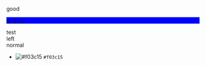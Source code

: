 
good

<div style="background:blue">

[&larr;](https://www.google.com)
[&uarr;](https://www.google.com)
[&rarr;](https://www.google.com)
</div>

<div style="width:500px">test</div>

<div align="left"> left </div><div>normal</div>

- ![#f03c15](https://placehold.it/15/f03c15/000000?text=+) `#f03c15`